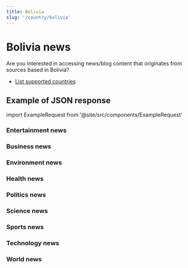 ```yaml
---
title: Bolivia
slug: '/country/bolivia'
---
```


# Bolivia news

Are you interested in accessing news/blog content that originates from sources based in Bolivia?

- [List supported countries](/get-articles/countries)

## Example of JSON response

import ExampleRequest from '@site/src/components/ExampleRequest'

### Entertainment news
<ExampleRequest url="https://api.apitube.io/v1/news/articles?limit=2&category=news/Arts_and_Entertainment&language=bo"></ExampleRequest>

### Business news
<ExampleRequest url="https://api.apitube.io/v1/news/articles?limit=2&category=news/Business&language=bo"></ExampleRequest>

### Environment news
<ExampleRequest url="https://api.apitube.io/v1/news/articles?limit=2&category=news/Environment&language=bo"></ExampleRequest>

### Health news
<ExampleRequest url="https://api.apitube.io/v1/news/articles?limit=2&category=news/Health&language=bo"></ExampleRequest>

### Politics news
<ExampleRequest url="https://api.apitube.io/v1/news/articles?limit=2&category=news/Politics&language=bo"></ExampleRequest>

### Science news
<ExampleRequest url="https://api.apitube.io/v1/news/articles?limit=2&category=news/Science&language=bo"></ExampleRequest>

### Sports news
<ExampleRequest url="https://api.apitube.io/v1/news/articles?limit=2&category=news/Sports&language=bo"></ExampleRequest>

### Technology news
<ExampleRequest url="https://api.apitube.io/v1/news/articles?limit=2&category=news/Technology&language=bo"></ExampleRequest>

### World news
<ExampleRequest url="https://api.apitube.io/v1/news/articles?limit=2&category=news/World&language=bo"></ExampleRequest>
